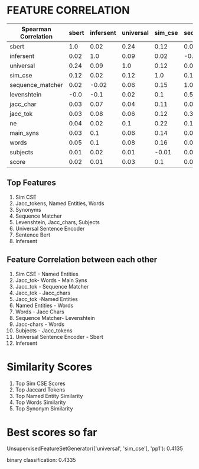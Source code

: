 # FEATURE CORRELATION

| Spearman Correlation       |sbert|infersent|universal|sim_cse|sequence_matcher|levenshtein| jacc_char| jacc_tok|ne   |main_syns|words|subjects|score|
|----------------------------|-----|---------|---------|-------|----------------|-----------|----------|---------|-----|---------|-----|--------|-----|
|sbert                       |1.0  |0.02     |0.24     |0.12   |0.02            |-0.0       |0.03      |0.03     |0.04 |0.03     |0.05 |0.01    |0.02 |
|infersent                   |0.02 |1.0      |0.09     |0.02   |-0.02           |-0.1       |0.07      |0.08     |0.02 |0.1      |0.1  |0.02    |0.01 |
|universal                   |0.24 |0.09     |1.0      |0.12   |0.06            |0.02       |0.04      |0.06     |0.1  |0.06     |0.08 |0.01    |0.03 |
|sim_cse                     |0.12|0.02|0.12|1.0|0.15|0.1|0.11|0.12|0.22|0.14|0.16|-0.01|0.1|
|sequence_matcher            |0.02|-0.02|0.06|0.15|1.0|0.55|0.07|0.31|0.12|0.03|0.08|0.04|0.07|
|levenshtein|-0.0|-0.1|0.02|0.1|0.55|1.0|-0.21|0.05|0.01|-0.28|-0.25|-0.05|0.05|
|jacc_char|0.03|0.07|0.04|0.11|0.07|-0.21|1.0|0.29|0.13|0.29|0.32|0.11|0.05|
|jacc_tok|0.03|0.08|0.06|0.12|0.31|0.05|0.29|1.0|0.21|0.41|0.62|0.24|0.09|
|ne|0.04|0.02|0.1|0.22|0.12|0.01|0.13|0.21|1.0|0.17|0.32|0.03|0.09|
|main_syns|0.03|0.1|0.06|0.14|0.03|-0.28|0.29|0.41|0.17|1.0|0.67|0.09|0.08|
|words|0.05|0.1|0.08|0.16|0.08|-0.25|0.32|0.62|0.32|0.67|1.0|0.08|0.09|
|subjects|0.01|0.02|0.01|-0.01|0.04|-0.05|0.11|0.24|0.03|0.09|0.08|1.0|0.05|
|score|0.02|0.01|0.03|0.1|0.07|0.05|0.05|0.09|0.09|0.08|0.09|0.05|1.0|


## Top Features

1. Sim CSE
2. Jacc_tokens, Named Entities, Words
3. Synonyms
4. Sequence Matcher   
5. Levenshtein, Jacc_chars, Subjects
6. Universal Sentence Encoder
6. Sentence Bert
7. Infersent

## Feature Correlation between each other

1. Sim CSE - Named Entities
2. Jacc_tok- Words - Main Syns
3. Jacc_tok - Sequence Matcher
4. Jacc_tok - Jacc_chars
5. Jacc_tok -Named Entities
6. Named Entities - Words
7. Words - Jacc Chars
8. Sequence Matcher- Levenshtein
9. Jacc-chars - Words
10. Subjects - Jacc_tokens
11. Universal Sentence Encoder - Sbert
12. Infersent

# Similarity Scores

1. Top Sim CSE Scores
2. Top Jaccard Tokens
3. Top Named Entity Similarity
4. Top Words Similarity
5. Top Synonym Similarity

# Best scores so far
UnsupervisedFeatureSetGenerator(['universal', 'sim_cse'], 'pp1'): 0.4135

binary classification: 0.4335






